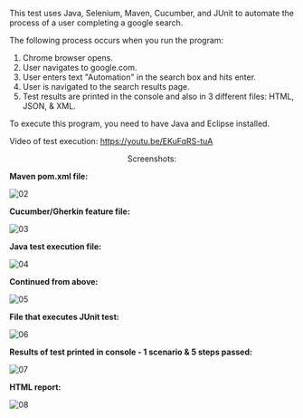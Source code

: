 This test uses Java, Selenium, Maven, Cucumber, and JUnit to automate the process of a user completing a google search.

The following process occurs when you run the program:

1. Chrome browser opens.
2. User navigates to google.com.
3. User enters text "Automation" in the search box and hits enter.
4. User is navigated to the search results page.
5. Test results are printed in the console and also in 3 different files: HTML, JSON, & XML.


To execute this program, you need to have Java and Eclipse installed.

Video of test execution:
https://youtu.be/EKuFqRS-tuA

<center>Screenshots:</center>

<b>Maven pom.xml file:</b>

![02](https://user-images.githubusercontent.com/8473976/206311845-4d324f09-7968-4b09-afa9-595efff228c8.png)

<b>Cucumber/Gherkin feature file:</b>

![03](https://user-images.githubusercontent.com/8473976/206311877-186ece2a-f627-42ec-8e50-4e2b8b841de7.png)

<b>Java test execution file:</b>

![04](https://user-images.githubusercontent.com/8473976/206311894-3b892db9-cfe5-4e09-89f6-9bbeaf6f4f92.png)

<b>Continued from above:</b>

![05](https://user-images.githubusercontent.com/8473976/206311904-642d993c-0c8d-4085-85e0-424f5c2b5731.png)

<b>File that executes JUnit test:</b>

![06](https://user-images.githubusercontent.com/8473976/206311910-8145fa25-bb98-4fd0-b55d-f952bb4e8557.png)

<b>Results of test printed in console - 1 scenario & 5 steps passed:</b>

![07](https://user-images.githubusercontent.com/8473976/206311924-836b878b-6e36-45da-b5b9-48ae7416962f.png)

<b>HTML report:</b>

![08](https://user-images.githubusercontent.com/8473976/206311938-d56f24cf-10f9-48b6-a7e2-e52382aef4d4.png)

